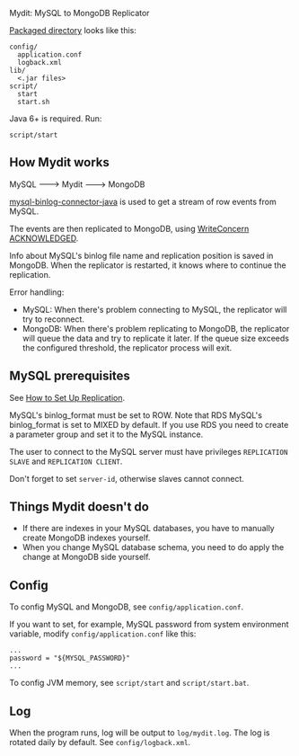 Mydit: MySQL to MongoDB Replicator

[Packaged directory](https://github.com/ngocdaothanh/mydit/releases)
looks like this:

```
config/
  application.conf
  logback.xml
lib/
  <.jar files>
script/
  start
  start.sh
```

Java 6+ is required. Run:

```
script/start
```

## How Mydit works

MySQL ---> Mydit ---> MongoDB

[mysql-binlog-connector-java](https://github.com/shyiko/mysql-binlog-connector-java)
is used to get a stream of row events from MySQL.

The events are then replicated to MongoDB, using
[WriteConcern](http://docs.mongodb.org/manual/core/write-concern/)
[ACKNOWLEDGED](http://api.mongodb.org/java/current/com/mongodb/WriteConcern.html).

Info about MySQL's binlog file name and replication position is saved in MongoDB.
When the replicator is restarted, it knows where to continue the replication.

Error handling:

* MySQL: When there's problem connecting to MySQL, the replicator will try to reconnect.
* MongoDB: When there's problem replicating to MongoDB, the replicator will queue the
  data and try to replicate it later. If the queue size exceeds the configured
  threshold, the replicator process will exit.

## MySQL prerequisites

See [How to Set Up Replication](http://dev.mysql.com/doc/refman/5.6/en/replication-howto.html).

MySQL's binlog_format must be set to ROW. Note that RDS MySQL's binlog_format
is set to MIXED by default. If you use RDS you need to create a parameter group
and set it to the MySQL instance.

The user to connect to the MySQL server must have privileges `REPLICATION SLAVE`
and `REPLICATION CLIENT`.

Don't forget to set `server-id`, otherwise slaves cannot connect.

## Things Mydit doesn't do

* If there are indexes in your MySQL databases, you have to manually create
  MongoDB indexes yourself.
* When you change MySQL database schema, you need to do apply the change at
  MongoDB side yourself.

## Config

To config MySQL and MongoDB, see `config/application.conf`.

If you want to set, for example, MySQL password from system environment variable,
modify `config/application.conf` like this:

```
...
password = "${MYSQL_PASSWORD}"
...
```

To config JVM memory, see `script/start` and `script/start.bat`.

## Log

When the program runs, log will be output to `log/mydit.log`. The log is
rotated daily by default. See `config/logback.xml`.
